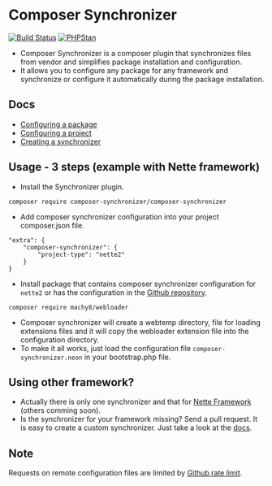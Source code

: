# Composer Synchronizer

[![Build Status](https://travis-ci.org/composer-synchronizer/composer-synchronizer.svg?branch=master)](https://travis-ci.org/composer-synchronizer/composer-synchronizer)
[![PHPStan](https://img.shields.io/badge/PHPStan-enabled-brightgreen.svg?style=flat)](https://github.com/phpstan/phpstan)

- Composer Synchronizer is a composer plugin that synchronizes files from vendor and simplifies package installation and configuration.
- It allows you to configure any package for any framework and synchronize or configure it automatically during the package installation.

## Docs
- [Configuring a package](https://github.com/composer-synchronizer/composer-synchronizer/blob/master/docs/Configuring%20a%20package.md)
- [Configuring a project](https://github.com/composer-synchronizer/composer-synchronizer/blob/master/docs/Configuring%20a%20project.md)
- [Creating a synchronizer](https://github.com/composer-synchronizer/composer-synchronizer/blob/master/docs/Creating%20a%20synchronizer.md)

## Usage - 3 steps (example with Nette framework) ##
- Install the Synchronizer plugin.

````
composer require composer-synchronizer/composer-synchronizer
````

- Add composer synchronizer configuration into your project composer.json file.
````
"extra": {
    "composer-synchronizer": {
        "project-type": "nette2"
    }
}
````

- Install package that contains composer synchronizer configuration for `nette2` or has the configuration in the [Github repository](https://github.com/composer-synchronizer/packages).
````
composer require machy8/webloader
````

- Composer synchronizer will create a webtemp directory, file for loading extensions files and it will copy
the webloader extension file into the configuration directory.
- To make it all works, just load the configuration file `composer-synchronizer.neon` in your bootstrap.php file.

## Using other framework? ##
- Actually there is only one synchronizer and that for [Nette Framework](https://nette.org/en/) (others comming soon).
- Is the synchronizer for your framework missing? Send a pull request. It is easy to create a custom synchronizer. Just take
a look at the [docs](https://github.com/composer-synchronizer/composer-synchronizer/blob/master/docs/Creating%20a%20synchronizer.md).

## Note
Requests on remote configuration files are limited by [Github rate limit](https://developer.github.com/v3/rate_limit/).

